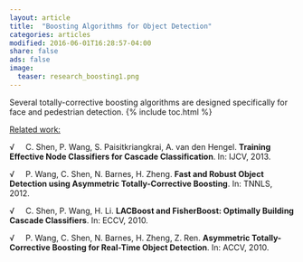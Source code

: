 ```yaml
---
layout: article
title:  "Boosting Algorithms for Object Detection"
categories: articles
modified: 2016-06-01T16:28:57-04:00
share: false
ads: false
image:
  teaser: research_boosting1.png
---
```


Several totally-corrective boosting algorithms are designed specifically for face and pedestrian detection. 
{% include toc.html %}

<u>Related work:</u>

&radic; &nbsp; &nbsp; C. Shen, P. Wang, S. Paisitkriangkrai, A. van den Hengel. **Training Effective Node Classifiers for Cascade Classification**. In: IJCV, 2013.

&radic; &nbsp; &nbsp; P. Wang, C. Shen, N. Barnes, H. Zheng. **Fast and Robust Object Detection using Asymmetric Totally-Corrective Boosting**. In: TNNLS, 2012.

&radic; &nbsp; &nbsp; C. Shen, P. Wang, H. Li. **LACBoost and FisherBoost: Optimally Building Cascade Classifiers**. In: ECCV, 2010.

&radic; &nbsp; &nbsp; P. Wang, C. Shen, N. Barnes, H. Zheng, Z. Ren. **Asymmetric Totally-Corrective Boosting for Real-Time Object Detection**. In: ACCV, 2010.
